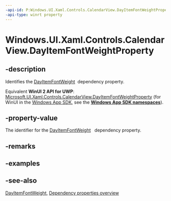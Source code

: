 ```yaml
---
-api-id: P:Windows.UI.Xaml.Controls.CalendarView.DayItemFontWeightProperty
-api-type: winrt property
---
```


<!-- Property syntax
public Windows.UI.Xaml.DependencyProperty DayItemFontWeightProperty { get; }
-->

# Windows.UI.Xaml.Controls.CalendarView.DayItemFontWeightProperty

## -description
Identifies the [DayItemFontWeight](calendarview_dayitemfontweight.md)  dependency property.

Equivalent **WinUI 2 API for UWP**: [Microsoft.UI.Xaml.Controls.CalendarView.DayItemFontWeightProperty](/windows/winui/api/microsoft.ui.xaml.controls.calendarview.dayitemfontweightproperty) (for WinUI in the [Windows App SDK](/windows/apps/windows-app-sdk/), see the **[Windows App SDK namespaces](/windows/windows-app-sdk/api/winrt/)**).

## -property-value
The identifier for the [DayItemFontWeight](calendarview_dayitemfontweight.md)   dependency property.

## -remarks

## -examples

## -see-also
[DayItemFontWeight](calendarview_dayitemfontweight.md), [Dependency properties overview](/windows/uwp/xaml-platform/dependency-properties-overview)
